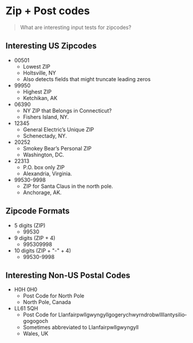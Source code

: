 # Zip + Post codes

> What are interesting input tests for zipcodes?

## Interesting US Zipcodes

* 00501
  * Lowest ZIP
  * Holtsville, NY
  * Also detects fields that might truncate leading zeros
* 99950
  * Highest ZIP
  * Ketchikan, AK
* 06390
  * NY ZIP that Belongs in Connecticut?
  * Fishers Island, NY.
* 12345
  * General Electric’s Unique ZIP
  * Schenectady, NY.
* 20252
  * Smokey Bear’s Personal ZIP
  * Washington, DC.
* 22313
  * P.O. box only ZIP
  * Alexandria, Virginia.  
* 99530-9998  
  * ZIP for Santa Claus in the north pole.
  * Anchorage, AK.

## Zipcode Formats

* 5 digits \(ZIP\)
  * 99530
* 9 digits \(ZIP + 4\)
  * 995309998
* 10 digits \(ZIP + "-" + 4\)
  * 99530-9998

## Interesting Non-US Postal Codes

* H0H 0H0
  * Post Code for North Pole
  * North Pole, Canada
* LL61 5QH
  * Post Code for Llanfair­pwllgwyngyll­gogery­chwyrn­drobwll­llan­tysilio­gogo­goch
  * Sometimes abbreviated to Llanfairpwllgwyngyll
  * Wales, UK


